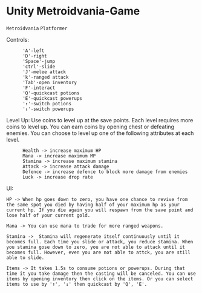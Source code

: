 # Unity Metroidvania-Game
```Metroidvania```
```Platformer``` <br/>

Controls: 

          'A'-left 
          'D'-right 
          'Space'-jump 
          'ctrl'-slide 
          'J'-melee attack 
          'k'-ranged attack
          'Tab'-open inventory 
          'F'-interact
          'Q'-quickcast potions
          'E'-quickcast powerups
          '↑'-switch potions
          '↓'-switch powerups
          
Level Up: Use coins to level up at the save points. Each level requires more coins to level up. You can earn coins by opening chest or defeating enemies. You can choose to level up one of the following attributes at each level.

          Health -> increase maximum HP
          Mana -> increase maximum MP
          Stamina -> increase maximum stamina
          Attack -> increase attack damage
          Defence -> increase defence to block more damage from enemies
          Luck -> increase drop rate

UI: 

    HP -> When hp goes down to zero, you have one chance to revive from the same spot you died by having half of your maximum hp as your current hp. If you die again you will respawn from the save point and lose half of your current gold.

    Mana -> You can use mana to trade for more ranged weapons.
    
    Stamina ->  Stamina will regenerate itself continuously until it becomes full. Each time you slide or attack, you reduce stamina. When you stamina gose down to zero, you are not able to attack until it becomes full. However, even you are not able to attck, you are still able to slide. 
    
    Items -> It takes 1.5s to consume potions or powerups. During that time it you take damage then the casting will be canceled. You can use items by opening inventory then click on the items. Or you can select items to use by '↑', '↓' then quickcast by 'Q', 'E'.
